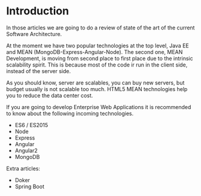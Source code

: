 
# Introduction



In those articles we are going to do a review of state of the art of the current Software Architecture.

At the moment we have two popular technologies at the top level, Java EE and MEAN (MongoDB-Express-Angular-Node). The second one, MEAN Development, is moving from second place to first place due to the intrinsic scalability spirit. This is because most of the code ir run in the client side, instead of the server side. 

As you should know, server are scalables, you can buy new servers, but budget usually is not scalable too much. HTML5 MEAN technologies help you to reduce the data center cost.

If you are going to develop Enterprise Web Applications it is recommended to know about the following incoming technologies.

- ES6 / ES2015
- Node
- Express
- Angular
- Angular2
- MongoDB


Extra articles:
- Doker
- Spring Boot


